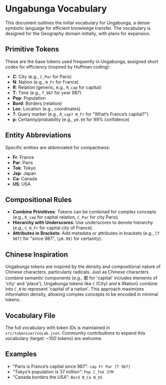 # Ungabunga Vocabulary

This document outlines the initial vocabulary for Ungabunga, a dense symbolic language for efficient knowledge transfer. The vocabulary is designed for the Geography domain initially, with plans for expansion.

## Primitive Tokens

These are the base tokens used frequently in Ungabunga, assigned short codes for efficiency (inspired by Huffman coding):

- **C**: City (e.g., `C_Par` for Paris)
- **N**: Nation (e.g., `N_Fr` for France)
- **R**: Relation (generic, e.g., `R_cap` for capital)
- **T**: Time (e.g., `T_987` for year 987)
- **Pop**: Population
- **Bord**: Borders (relation)
- **Loc**: Location (e.g., coordinates)
- **?**: Query marker (e.g., `R_cap? N_Fr` for "What’s France’s capital?")
- **p**: Certainty/probability (e.g., `p0.99` for 99% confidence)

## Entity Abbreviations

Specific entities are abbreviated for compactness:

- **Fr**: France
- **Par**: Paris
- **Tok**: Tokyo
- **Jap**: Japan
- **Ca**: Canada
- **US**: USA

## Compositional Rules

- **Combine Primitives**: Tokens can be combined for complex concepts (e.g., `R_cap` for capital relation, `C_Par` for city Paris).
- **Hierarchy with Underscores**: Use underscores to denote hierarchy (e.g., `C_N_Fr` for capital city of France).
- **Attributes in Brackets**: Add metadata or attributes in brackets (e.g., `[T 987]` for "since 987", `[p0.99]` for certainty).

## Chinese Inspiration

Ungabunga tokens are inspired by the density and compositional nature of Chinese characters, particularly radicals. Just as Chinese characters combine semantic components (e.g., 都 for 'capital' includes elements of 'city' and 'place'), Ungabunga tokens like `C` (City) and `N` (Nation) combine into `C_N` to represent 'capital of a nation'. This approach maximizes information density, allowing complex concepts to be encoded in minimal tokens.

## Vocabulary File

The full vocabulary with token IDs is maintained in `src/tokenizer/vocab.json`. Community contributions to expand this vocabulary (target: ~100 tokens) are welcome.

## Examples

- "Paris is France’s capital since 987": `cap Fr Par [T 987]`
- "Tokyo’s population is 37 million": `Pop C_Tok 37M`
- "Canada borders the USA": `Bord N_Ca N_US`
